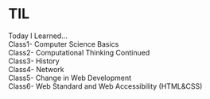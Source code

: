 # TIL
Today I Learned...  
Class1- Computer Science Basics  
Class2- Computational Thinking Continued  
Class3- History  
Class4- Network  
Class5- Change in Web Development  
Class6- Web Standard and Web Accessibility (HTML&CSS) 
